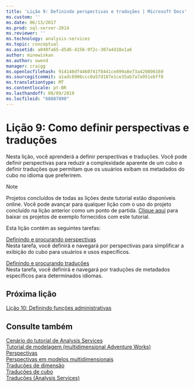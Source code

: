 ```yaml
---
title: 'Lição 9: Definindo perspectivas e traduções | Microsoft Docs'
ms.custom: ''
ms.date: 06/13/2017
ms.prod: sql-server-2014
ms.reviewer: ''
ms.technology: analysis-services
ms.topic: conceptual
ms.assetid: a040fa65-d5d6-4156-9f2c-307a4d18e1a6
author: minewiskan
ms.author: owend
manager: craigg
ms.openlocfilehash: 914140df4460741f8441ce899a8e73a420806169
ms.sourcegitcommit: a1adc6906ccc0a57d187e1ce35ab7a7a951ebff8
ms.translationtype: MT
ms.contentlocale: pt-BR
ms.lasthandoff: 08/09/2019
ms.locfileid: "68887890"
---
```

# <a name="lesson-9-defining-perspectives-and-translations"></a>Lição 9: Como definir perspectivas e traduções
  Nesta lição, você aprenderá a definir perspectivas e traduções. Você pode definir perspectivas para reduzir a complexidade aparente de um cubo e definir traduções que permitam que os usuários exibam os metadados do cubo no idioma que preferirem.  
  
> [!NOTE]  
>  Projetos concluídos de todas as lições deste tutorial estão disponíveis online. Você pode avançar para qualquer lição com o uso do projeto concluído na lição anterior como um ponto de partida. [Clique aqui](https://go.microsoft.com/fwlink/?LinkID=221866) para baixar os projetos de exemplo fornecidos com este tutorial.  
  
 Esta lição contém as seguintes tarefas:  
  
 [Definindo e procurando perspectivas](multidimensional-models-olap-logical-cube-objects/perspectives.md)  
 Nesta tarefa, você definirá e navegará por perspectivas para simplificar a exibição do cubo para usuários e usos específicos.  
  
 [Definindo e procurando traduções](https://docs.microsoft.com/analysis-services/lesson-9-2-defining-and-browsing-translations)  
 Nesta tarefa, você definirá e navegará por traduções de metadados específicos para determinados idiomas.  
  
## <a name="next-lesson"></a>Próxima lição  
 [Lição 10: Definindo funções administrativas](lesson-10-defining-administrative-roles.md)  
  
## <a name="see-also"></a>Consulte também  
 [Cenário do tutorial de Analysis Services](https://docs.microsoft.com/analysis-services/analysis-services-tutorial-scenario)   
 [Tutorial de modelagem &#40;multidimensional Adventure Works&#41;](multidimensional-modeling-adventure-works-tutorial.md)   
 [Perspectivas](https://docs.microsoft.com/analysis-services/multidimensional-models-olap-logical-cube-objects/perspectives)   
 [Perspectivas em modelos multidimensionais](multidimensional-models/perspectives-in-multidimensional-models.md)   
 [Traduções de dimensão](multidimensional-models-olap-logical-dimension-objects/dimension-translations.md)   
 [Traduções de cubo](multidimensional-models-olap-logical-cube-objects/cube-translations.md)   
 [Traduções &#40;Analysis Services&#41;](translations-analysis-services.md)  
  
  
